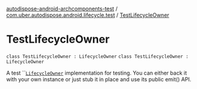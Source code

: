 [autodispose-android-archcomponents-test](../../index.md) / [com.uber.autodispose.android.lifecycle.test](../index.md) / [TestLifecycleOwner](./index.md)

# TestLifecycleOwner

`class TestLifecycleOwner : LifecycleOwner`
`class TestLifecycleOwner : LifecycleOwner`

A test ``[`LifecycleOwner`](#) implementation for testing. You can either back it with your own instance or just stub it in place and use its public emit() API.


